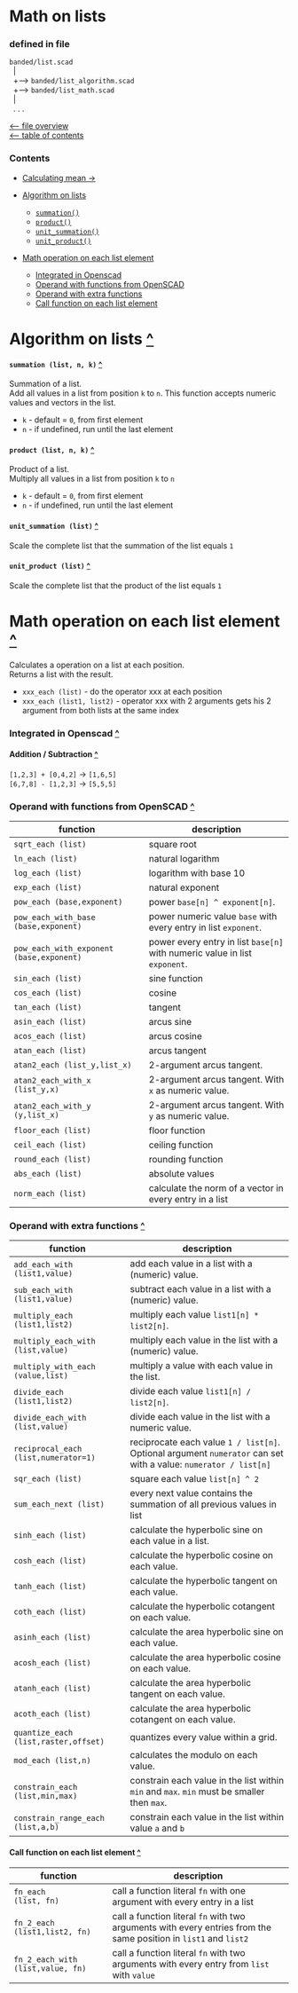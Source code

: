Math on lists
=============

### defined in file
`banded/list.scad`\
` `| \
` `+--> `banded/list_algorithm.scad`\
` `+--> `banded/list_math.scad`\
` `| \
` `. . .

[<-- file overview](file_overview.md)\
[<-- table of contents](contents.md)

### Contents
[contents]: #contents "Up to Contents"
- [Calculating mean ->](mean.md)

- [Algorithm on lists](#algorithm-on-lists-)
  - [`summation()`][summation]
  - [`product()`][product]
  - [`unit_summation()`][unit_summation]
  - [`unit_product()`][unit_product]
- [Math operation on each list element](#math-operation-on-each-list-element-)
  - [Integrated in Openscad](#integrated-in-openscad-)
  - [Operand with functions from OpenSCAD](#operand-with-functions-from-openscad-)
  - [Operand with extra functions](#operand-with-extra-functions-)
  - [Call function on each list element](#call-function-on-each-list-element-)


Algorithm on lists [^][contents]
================================

#### `summation (list, n, k)` [^][contents]
[summation]: #summation-list-n-k-
Summation of a list.\
Add all values in a list from position `k` to `n`.
This function accepts numeric values and vectors in the list.
- `k` - default = `0`, from first element
- `n` - if undefined, run until the last element

#### `product (list, n, k)` [^][contents]
[product]: #product-list-n-k-
Product of a list.\
Multiply all values in a list from position `k` to `n`
- `k` - default = `0`, from first element
- `n` - if undefined, run until the last element

#### `unit_summation (list)` [^][contents]
[unit_summation]: #unit_summation-list-
Scale the complete list that the summation of the list equals `1`

#### `unit_product (list)` [^][contents]
[unit_product]: #unit_product-list-
Scale the complete list that the product of the list equals `1`


Math operation on each list element [^][contents]
=================================================

Calculates a operation on a list at each position.\
Returns a list with the result.
- `xxx_each (list)`         - do the operator xxx at each position
- `xxx_each (list1, list2)` - operator xxx with 2 arguments gets his 2 argument from both lists at the same index

### Integrated in Openscad [^][contents]

#### Addition / Subtraction [^][contents]
`[1,2,3] + [0,4,2]` -> `[1,6,5]`\
`[6,7,8] - [1,2,3]` -> `[5,5,5]`


### Operand with functions from OpenSCAD [^][contents]

| function                                 | description
|------------------------------------------|-------------
| `sqrt_each (list)`                       | square root
| `ln_each (list)`                         | natural logarithm
| `log_each (list)`                        | logarithm with base 10
| `exp_each (list)`                        | natural exponent
| `pow_each (base,exponent)`               | power `base[n] ^ exponent[n]`.
| `pow_each_with_base     (base,exponent)` | power numeric value `base` with every entry in list `exponent`.
| `pow_each_with_exponent (base,exponent)` | power every entry in list `base[n]` with numeric value in list `exponent`.
| `sin_each (list)`                        | sine function
| `cos_each (list)`                        | cosine
| `tan_each (list)`                        | tangent
| `asin_each (list)`                       | arcus sine
| `acos_each (list)`                       | arcus cosine
| `atan_each (list)`                       | arcus tangent
| `atan2_each (list_y,list_x)`             | 2-argument arcus tangent.
| `atan2_each_with_x (list_y,x)`           | 2-argument arcus tangent. With `x` as numeric value.
| `atan2_each_with_y (y,list_x)`           | 2-argument arcus tangent. With `y` as numeric value.
| `floor_each (list)`                      | floor function
| `ceil_each (list)`                       | ceiling function
| `round_each (list)`                      | rounding function
| `abs_each (list)`                        | absolute values
| `norm_each (list)`                       | calculate the norm of a vector in every entry in a list


### Operand with extra functions [^][contents]

| function                             | description
|--------------------------------------|-------------
| `add_each_with      (list1,value)`   | add each value in a list with a (numeric) value.
| `sub_each_with      (list1,value)`   | subtract each value in a list with a (numeric) value.
| `multiply_each      (list1,list2)`   | multiply each value `list1[n] * list2[n]`.
| `multiply_each_with (list,value)`    | multiply each value in the list with a (numeric) value.
| `multiply_with_each (value,list)`    | multiply a value with each value in the list.
| `divide_each      (list1,list2)`     | divide each value `list1[n] / list2[n]`.
| `divide_each_with (list,value)`      | divide each value in the list with a numeric value.
| `reciprocal_each (list,numerator=1)` | reciprocate each value `1 / list[n]`. Optional argument `numerator` can set with a value: `numerator / list[n]`
| `sqr_each (list)`                    | square each value `list[n] ^ 2`
| `sum_each_next (list)`               | every next value contains the summation of all previous values in list
| `sinh_each (list)`                   | calculate the hyperbolic sine on each value in a list.
| `cosh_each (list)`                   | calculate the hyperbolic cosine on each value.
| `tanh_each (list)`                   | calculate the hyperbolic tangent on each value.
| `coth_each (list)`                   | calculate the hyperbolic cotangent on each value.
| `asinh_each (list)`                  | calculate the area hyperbolic sine on each value.
| `acosh_each (list)`                  | calculate the area hyperbolic cosine on each value.
| `atanh_each (list)`                  | calculate the area hyperbolic tangent on each value.
| `acoth_each (list)`                  | calculate the area hyperbolic cotangent on each value.
| `quantize_each (list,raster,offset)` | quantizes every value within a grid.
| `mod_each (list,n)`                  | calculates the modulo on each value.
| `constrain_each (list,min,max)`      | constrain each value in the list within `min` and `max`. `min` must be smaller then `max`.
| `constrain_range_each (list,a,b)`    | constrain each value in the list within value `a` and `b`


#### Call function on each list element [^][contents]

| function                           | description
|------------------------------------|-------------
| `fn_each        (list, fn)`        | call a function literal `fn` with one argument with every entry in a list
| `fn_2_each      (list1,list2, fn)` | call a function literal `fn` with two arguments with every entries from the same position in `list1` and `list2`
| `fn_2_each_with (list,value, fn)`  | call a function literal `fn` with two arguments with every entry from `list` with `value`

